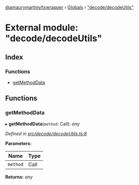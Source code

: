 [@amaurymartiny/txwrapper](../README.md) › [Globals](../globals.md) › ["decode/decodeUtils"](_decode_decodeutils_.md)

# External module: "decode/decodeUtils"

## Index

### Functions

* [getMethodData](_decode_decodeutils_.md#getmethoddata)

## Functions

###  getMethodData

▸ **getMethodData**(`method`: Call): *any*

*Defined in [src/decode/decodeUtils.ts:8](https://github.com/paritytech/txwrapper/blob/fcbe6db/src/decode/decodeUtils.ts#L8)*

**Parameters:**

Name | Type |
------ | ------ |
`method` | Call |

**Returns:** *any*
